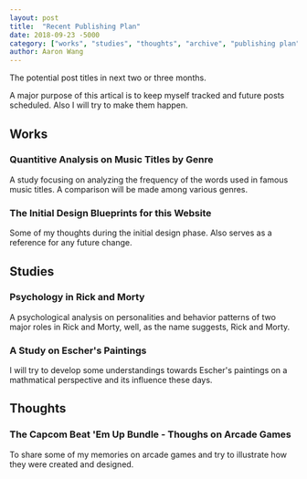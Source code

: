 ```yaml
---
layout: post
title:  "Recent Publishing Plan"
date: 2018-09-23 -5000
category: ["works", "studies", "thoughts", "archive", "publishing plan"]
author: Aaron Wang
---
```


The potential post titles in next two or three months.

A major purpose of this artical is to keep myself tracked and future posts scheduled. Also I will try to make them happen.

## Works

### Quantitive Analysis on Music Titles by Genre

A study focusing on analyzing the frequency of the words used in famous music titles. A comparison will be made among various genres.

### The Initial Design Blueprints for this Website

Some of my thoughts during the initial design phase. Also serves as a reference for any future change.

## Studies

### Psychology in Rick and Morty

A psychological analysis on personalities and behavior patterns of two major roles in Rick and Morty, well, as the name suggests, Rick and Morty.

### A Study on Escher's Paintings

I will try to develop some understandings towards Escher's paintings on a mathmatical perspective and its influence these days.

## Thoughts

### The Capcom Beat 'Em Up Bundle - Thoughs on Arcade Games

To share some of my memories on arcade games and try to illustrate how they were created and designed.